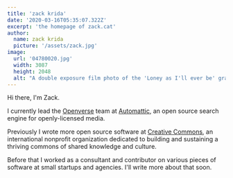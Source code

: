```yaml
---
title: 'zack krida'
date: '2020-03-16T05:35:07.322Z'
excerpt: 'the homepage of zack.cat'
author:
  name: zack krida
  picture: '/assets/zack.jpg'
image:
  url: '04780020.jpg'
  width: 3087
  height: 2048
  alt: "A double exposure film photo of the 'Loney as I'll ever be' grafitti in Providence, RI, with white petunias overlaid"
---
```


Hi there, I'm Zack.

I currently lead the [Openverse](/openverse) team at [Automattic](https://automattic.com/), an open source search engine for openly-licensed media.

Previously I wrote more open source software at [Creative Commons](https://creativecommons.org), an international nonprofit organization dedicated to building and sustaining a thriving commons of shared knowledge and culture.

Before that I worked as a consultant and contributor on various pieces of software at small startups and agencies. I'll write more about that soon.
